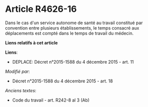 # Article R4626-16

Dans le cas d'un     service autonome de santé au travail constitué par convention entre plusieurs établissements, le temps
consacré aux déplacements est compté dans le temps de travail du médecin.

**Liens relatifs à cet article**

**Liens**:

  - DEPLACE: Décret n°2015-1588 du 4 décembre 2015 - art. 11

_Modifié par_:

  - Décret n°2015-1588 du 4 décembre 2015 - art. 18

_Anciens textes_:

  - Code du travail - art. R242-8 al 3 (Ab)
